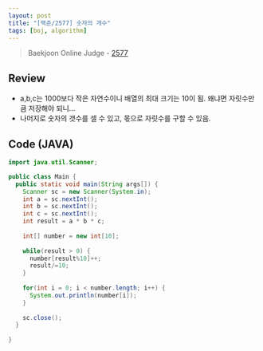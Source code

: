 ```yaml
---
layout: post
title: "[백준/2577] 숫자의 개수"
tags: [boj, algorithm]
---
```

> Baekjoon Online Judge - [2577](https://www.acmicpc.net/problem/2577)

## Review
* a,b,c는 1000보다 작은 자연수이니 배열의 최대 크기는 10이 됨. 왜냐면 자릿수만큼 저장해야 되니...
* 나머지로 숫자의 갯수를 셀 수 있고, 몫으로 자릿수를 구할 수 있음.

## Code (JAVA)
```java
import java.util.Scanner;

public class Main {
  public static void main(String args[]) {
    Scanner sc = new Scanner(System.in);
    int a = sc.nextInt();
    int b = sc.nextInt();
    int c = sc.nextInt();
    int result = a * b * c;
    
    int[] number = new int[10];
    
    while(result > 0) {
      number[result%10]++;
      result/=10;
    }
    
    for(int i = 0; i < number.length; i++) {
      System.out.println(number[i]);
    }
    
    sc.close();
  }
  
}
```